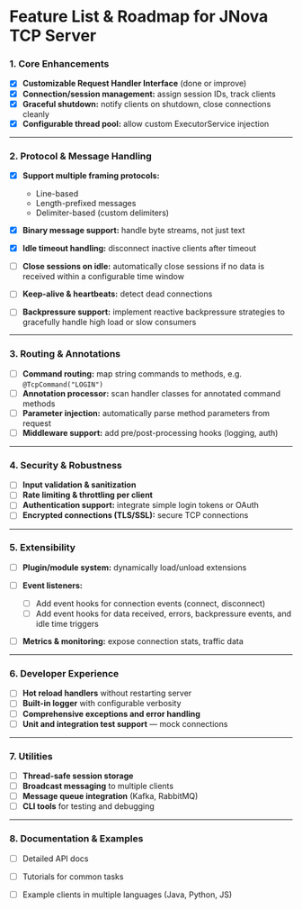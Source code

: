 # Feature List & Roadmap for JNova TCP Server

### 1. **Core Enhancements**

* [x] **Customizable Request Handler Interface** (done or improve)
* [X] **Connection/session management:** assign session IDs, track clients
* [x] **Graceful shutdown:** notify clients on shutdown, close connections cleanly
* [x] **Configurable thread pool:** allow custom ExecutorService injection

---

### 2. **Protocol & Message Handling**

* [x] **Support multiple framing protocols:**

  * Line-based
  * Length-prefixed messages
  * Delimiter-based (custom delimiters)
* [x] **Binary message support:** handle byte streams, not just text
* [x] **Idle timeout handling:** disconnect inactive clients after timeout

* [ ] **Close sessions on idle:** automatically close sessions if no data is received within a configurable time window
* [ ] **Keep-alive & heartbeats:** detect dead connections
* [ ] **Backpressure support:** implement reactive backpressure strategies to gracefully handle high load or slow consumers

---

### 3. **Routing & Annotations**

* [ ] **Command routing:** map string commands to methods, e.g. `@TcpCommand("LOGIN")`
* [ ] **Annotation processor:** scan handler classes for annotated command methods
* [ ] **Parameter injection:** automatically parse method parameters from request
* [ ] **Middleware support:** add pre/post-processing hooks (logging, auth)

---

### 4. **Security & Robustness**

* [ ] **Input validation & sanitization**
* [ ] **Rate limiting & throttling per client**
* [ ] **Authentication support:** integrate simple login tokens or OAuth
* [ ] **Encrypted connections (TLS/SSL):** secure TCP connections

---

### 5. **Extensibility**

* [ ] **Plugin/module system:** dynamically load/unload extensions
* [ ] **Event listeners:**

  * [ ] Add event hooks for connection events (connect, disconnect)
  * [ ] Add event hooks for data received, errors, backpressure events, and idle time triggers
* [ ] **Metrics & monitoring:** expose connection stats, traffic data

---

### 6. **Developer Experience**

* [ ] **Hot reload handlers** without restarting server
* [ ] **Built-in logger** with configurable verbosity
* [ ] **Comprehensive exceptions and error handling**
* [ ] **Unit and integration test support** — mock connections

---

### 7. **Utilities**

* [ ] **Thread-safe session storage**
* [ ] **Broadcast messaging** to multiple clients
* [ ] **Message queue integration** (Kafka, RabbitMQ)
* [ ] **CLI tools** for testing and debugging

---

### 8. **Documentation & Examples**

* [ ] Detailed API docs
* [ ] Tutorials for common tasks
* [ ] Example clients in multiple languages (Java, Python, JS)

